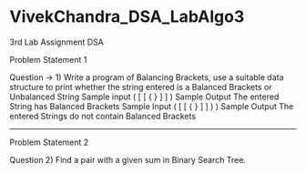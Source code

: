 # VivekChandra_DSA_LabAlgo3
3rd Lab Assignment DSA


Problem Statement 1

Question → 1) Write a program of Balancing Brackets, use a suitable data structure to print
whether the string entered is a Balanced Brackets or Unbalanced String
Sample input
( [ [ { } ] ] )
Sample Output
The entered String has Balanced Brackets
Sample Input
( [ [ { } ] ] ) )
Sample Output
The entered Strings do not contain Balanced Brackets



**************************************************************************************************************


Problem Statement 2

Question 2) Find a pair with a given sum in Binary Search Tree.
